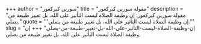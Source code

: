 +++
author = "سورين كيركغور"
title = "مقولة سورين كيركغور"
description = "مقولة سورين كيركغور: إن وظيفة الصلاة ليست التأثير على الله، بل تغيير طبيعة من يصلي."
quote = '''إن وظيفة الصلاة ليست التأثير على الله، بل تغيير طبيعة من يصلي.''' 
slug = "إن-وظيفة-الصلاة-ليست-التأثير-على-الله-بل-تغيير-طبيعة-من-يصلي"
+++
إن وظيفة الصلاة ليست التأثير على الله، بل تغيير طبيعة من يصلي.
